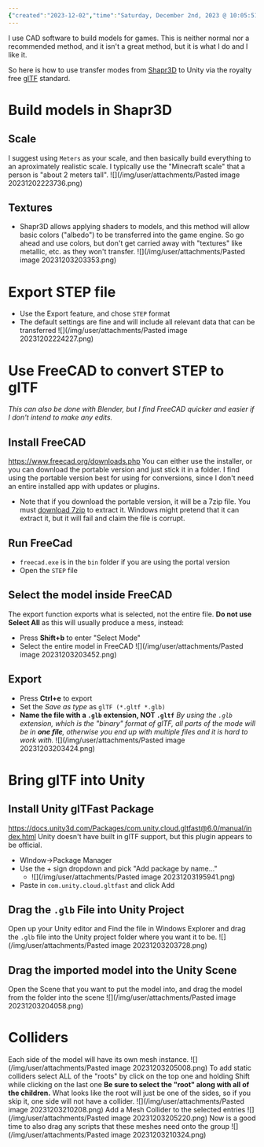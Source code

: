```yaml
---
{"created":"2023-12-02","time":"Saturday, December 2nd, 2023 @ 10:05:51pm","tags":["unknown"],"authors":["ChrisL8"],"dg-publish":true,"permalink":"/unity/shapr3-d-to-unity-as-gl-tf-workflow/","dgPassFrontmatter":true}
---
```


I use CAD software to build models for games. This is neither normal nor a recommended method, and it isn't a great method, but it is what I do and I like it.

So here is how to use transfer modes from [Shapr3D](https://www.shapr3d.com/) to Unity via the royalty free [glTF](https://en.wikipedia.org/wiki/GlTF) standard.
# Build models in Shapr3D
## Scale
I suggest using `Meters` as your scale, and then basically build everything to an aproximately realistic scale.
I typically use the "Minecraft scale" that a person is "about 2 meters tall".
![](/img/user/attachments/Pasted image 20231202223736.png)
## Textures
 - Shapr3D allows applying shaders to models, and this method will allow basic colors ("albedo") to be transferred into the game engine. So go ahead and use colors, but don't get carried away with "textures" like metallic, etc. as they won't transfer.
![](/img/user/attachments/Pasted image 20231203203353.png)
# Export STEP file
 - Use the Export feature, and chose `STEP` format
 - The default settings are fine and will include all relevant data that can be transferred
 ![](/img/user/attachments/Pasted image 20231202224227.png)
# Use FreeCAD to convert STEP to glTF
*This can also be done with Blender, but I find FreeCAD quicker and easier if I don't intend to make any edits.*
## Install FreeCAD
https://www.freecad.org/downloads.php
You can either use the installer, or you can download the portable version and just stick it in a folder.
I find using the portable version best for using for conversions, since I don't need an entire installed app with updates or plugins.
 - Note that if you download the portable version, it will be a 7zip file. You must [download 7zip](https://www.7-zip.org/download.html) to extract it. Windows might pretend that it can extract it, but it will fail and claim the file is corrupt.
## Run FreeCad
 - `freecad.exe` is in the `bin` folder if you are using the portal version
 - Open the `STEP` file
## Select the model inside FreeCAD
The export function exports what is selected, not the entire file.
**Do not use Select All** as this will usually produce a mess, instead:
- Press **Shift+b** to enter "Select Mode"
 - Select the entire model in FreeCAD
![](/img/user/attachments/Pasted image 20231203203452.png)
## Export
 - Press **Ctrl+e** to export
 - Set the *Save as type* as `glTF (*.gltf *.glb)`
 - **Name the file with a `.glb` extension, NOT `.gltf`**
     *By using the `.glb` extension, which is the "binary" format of glTF, all parts of the mode will be in **one file**, otherwise you end up with multiple files and it is hard to work with.*
![](/img/user/attachments/Pasted image 20231203203424.png)
# Bring glTF into Unity
## Install Unity glTFast Package
https://docs.unity3d.com/Packages/com.unity.cloud.gltfast@6.0/manual/index.html
Unity doesn't have built in glTF support, but this plugin appears to be official.
 - WIndow->Package Manager
 - Use the + sign dropdown and pick "Add package by name..."
     - ![](/img/user/attachments/Pasted image 20231203195941.png)
 - Paste in `com.unity.cloud.gltfast` and click Add
## Drag the `.glb` File into Unity Project
Open up your Unity editor and Find the file in Windows Explorer and drag the `.glb` file into the Unity project folder where you want it to be.
![](/img/user/attachments/Pasted image 20231203203728.png)
## Drag the imported model into the Unity Scene
Open the Scene that you want to put the model into, and drag the model from the folder into the scene
![](/img/user/attachments/Pasted image 20231203204058.png)
# Colliders
Each side of the model will have its own mesh instance.
![](/img/user/attachments/Pasted image 20231203205008.png)
To add static colliders select ALL of the "roots" by click on the top one and holding Shift while clicking on the last one
**Be sure to select the "root" along with all of the children.**
What looks like the root will just be one of the sides, so if you skip it, one side will not have a collider.
![](/img/user/attachments/Pasted image 20231203210208.png)
Add a Mesh Collider to the selected entries
![](/img/user/attachments/Pasted image 20231203205220.png)
Now is a good time to also drag any scripts that these meshes need onto the group
![](/img/user/attachments/Pasted image 20231203210324.png)


